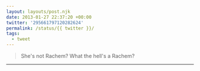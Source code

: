 ```yaml
---
layout: layouts/post.njk
date: 2013-01-27 22:37:20 +00:00
twitter: '295661797120282624'
permalink: /status/{{ twitter }}/
tags: 
  - tweet
---
```


> She's not Rachem? What the hell's a Rachem?

---
